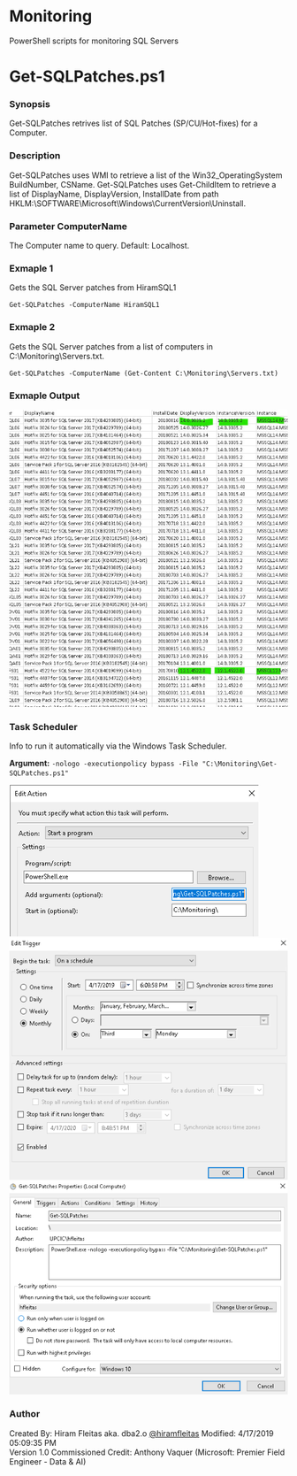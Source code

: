 # Monitoring
PowerShell scripts for monitoring SQL Servers

# Get-SQLPatches.ps1

### Synopsis
Get-SQLPatches retrives list of SQL Patches (SP/CU/Hot-fixes) for a Computer.

### Description
Get-SQLPatches uses WMI to retrieve a list of the Win32_OperatingSystem BuildNumber, CSName.
Get-SQLPatches uses Get-ChildItem to retrieve a list of DisplayName, DisplayVersion, InstallDate
from path HKLM:\SOFTWARE\Microsoft\Windows\CurrentVersion\Uninstall.

### Parameter ComputerName
The Computer name to query. Default: Localhost.

### Exmaple 1
Gets the SQL Server patches from HiramSQL1
~~~
Get-SQLPatches -ComputerName HiramSQL1
~~~

### Exmaple 2
Gets the SQL Server patches from a list of computers in C:\Monitoring\Servers.txt.
~~~
Get-SQLPatches -ComputerName (Get-Content C:\Monitoring\Servers.txt)
~~~

### Exmaple Output
![Example CSV](/KeyPatchLevel-Good.jpg?raw=true "Example CSV")

### Task Scheduler
Info to run it automatically via the Windows Task Scheduler.

**Argument:** `-nologo -executionpolicy bypass -File "C:\Monitoring\Get-SQLPatches.ps1"`

![Action](/TaskSchedulerEditActionPowerShell.png?raw=true "Action")
![Schedule](/TaskSchedulerScheduleMonthly3rdMonday.png?raw=true "Schedule")
![Schedule](/TaskSchedulerGeneralPowerShell.png?raw=true "Schedule")

### Author
Created By: Hiram Fleitas aka. dba2.o [@hiramfleitas](http://twitter.com/hiramfleitas)
Modified: 4/17/2019 05:09:35 PM  
Version 1.0
Commissioned Credit: Anthony Vaquer (Microsoft: Premier Field Engineer - Data & AI)
